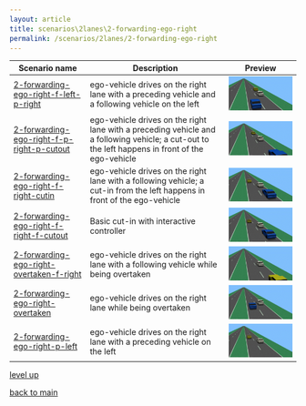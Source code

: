 ```yaml
---
layout: article
title: scenarios\2lanes\2-forwarding-ego-right
permalink: /scenarios/2lanes/2-forwarding-ego-right
---
```

| Scenario name  | Description |  Preview | 
| ------------- | ------------- | --------- |
| [2-forwarding-ego-right-f-left-p-right](/scenarios/2lanes/2-forwarding-ego-right/2-forwarding-ego-right-f-left-p-right.xosc)  | ego-vehicle drives on the right lane with a preceding vehicle and a following vehicle on the left  |  ![image](2-forwarding-ego-right-f-left-p-right.gif)  | 
| [2-forwarding-ego-right-f-p-right-p-cutout](/scenarios/2lanes/2-forwarding-ego-right/2-forwarding-ego-right-f-p-right-p-cutout.xosc)  | ego-vehicle drives on the right lane with a preceding vehicle and a following vehicle; a cut-out to the left happens in front of the ego-vehicle  |  ![image](2-forwarding-ego-right-f-p-right-p-cutout.gif)  | 
| [2-forwarding-ego-right-f-right-cutin](/scenarios/2lanes/2-forwarding-ego-right/2-forwarding-ego-right-f-right-cutin.xosc)  | ego-vehicle drives on the right lane with a following vehicle; a cut-in from the left happens in front of the ego-vehicle  |  ![image](2-forwarding-ego-right-f-right-cutin.gif)  | 
| [2-forwarding-ego-right-f-right-f-cutout](/scenarios/2lanes/2-forwarding-ego-right/2-forwarding-ego-right-f-right-f-cutout.xosc)  | Basic cut-in with interactive controller  |  ![image](2-forwarding-ego-right-f-right-f-cutout.gif)  | 
| [2-forwarding-ego-right-overtaken-f-right](/scenarios/2lanes/2-forwarding-ego-right/2-forwarding-ego-right-overtaken-f-right.xosc)  | ego-vehicle drives on the right lane with a following vehicle while being overtaken  |  ![image](2-forwarding-ego-right-overtaken-f-right.gif)  | 
| [2-forwarding-ego-right-overtaken](/scenarios/2lanes/2-forwarding-ego-right/2-forwarding-ego-right-overtaken.xosc)  | ego-vehicle drives on the right lane while being overtaken  |  ![image](2-forwarding-ego-right-overtaken.gif)  | 
| [2-forwarding-ego-right-p-left](/scenarios/2lanes/2-forwarding-ego-right/2-forwarding-ego-right-p-left.xosc)  | ego-vehicle drives on the right lane with a preceding vehicle on the left  |  ![image](2-forwarding-ego-right-p-left.gif)  | 

[level up](../)

[back to main](/)

